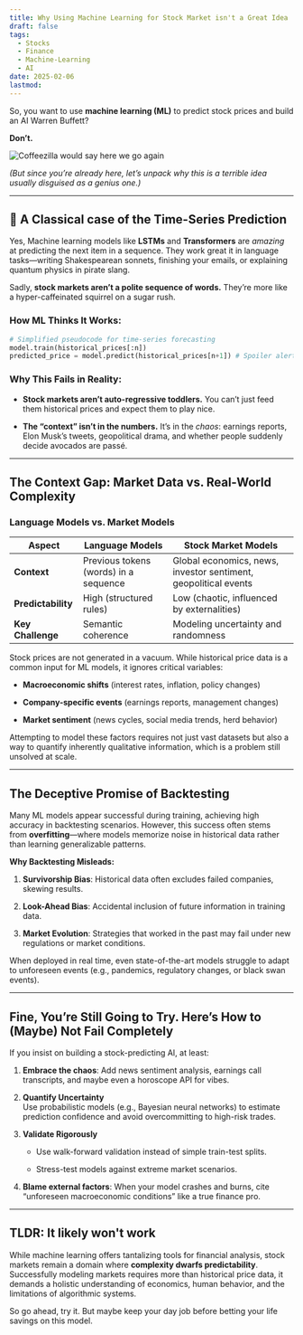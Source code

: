 ```yaml
---
title: Why Using Machine Learning for Stock Market isn't a Great Idea
draft: false
tags:
  - Stocks
  - Finance
  - Machine-Learning
  - AI
date: 2025-02-06
lastmod:
---
```

So, you want to use **machine learning (ML)** to predict stock prices and build an AI Warren Buffett?

**Don’t.** 

![Coffeezilla would say here we go again](https://www.rollingstone.com/wp-content/uploads/2023/04/20230316_CoffeezillaYoutube_RollingStone_FINAL-2.jpg?w=1581&h=1054&crop=1)

*(But since you’re already here, let’s unpack why this is a terrible idea usually disguised as a genius one.)*

---

## 🧠 **A Classical case of the Time-Series Prediction**

Yes, Machine learning models like **LSTMs** and **Transformers** are *amazing* at predicting the next item in a sequence. They work great it in language tasks—writing Shakespearean sonnets, finishing your emails, or explaining quantum physics in pirate slang. 

Sadly, **stock markets aren’t a polite sequence of words.** They’re more like a hyper-caffeinated squirrel on a sugar rush. 

### How ML Thinks It Works:
```python
# Simplified pseudocode for time-series forecasting
model.train(historical_prices[:n])
predicted_price = model.predict(historical_prices[n+1]) # Spoiler alert, it won't work :)
```


### Why This Fails in Reality:

- **Stock markets aren’t auto-regressive toddlers.** You can’t just feed them historical prices and expect them to play nice.

- **The “context” isn’t in the numbers.** It’s in the _chaos_: earnings reports, Elon Musk’s tweets, geopolitical drama, and whether people suddenly decide avocados are passé.

---

## The Context Gap: Market Data vs. Real-World Complexity

### Language Models vs. Market Models

|**Aspect**|**Language Models**|**Stock Market Models**|
|---|---|---|
|**Context**|Previous tokens (words) in a sequence|Global economics, news, investor sentiment, geopolitical events|
|**Predictability**|High (structured rules)|Low (chaotic, influenced by externalities)|
|**Key Challenge**|Semantic coherence|Modeling uncertainty and randomness|

Stock prices are not generated in a vacuum. While historical price data is a common input for ML models, it ignores critical variables:

- **Macroeconomic shifts** (interest rates, inflation, policy changes)
    
- **Company-specific events** (earnings reports, management changes)
    
- **Market sentiment** (news cycles, social media trends, herd behavior)
    

Attempting to model these factors requires not just vast datasets but also a way to quantify inherently qualitative information, which is a problem still unsolved at scale.

---

## The Deceptive Promise of Backtesting

Many ML models appear successful during training, achieving high accuracy in backtesting scenarios. However, this success often stems from **overfitting**—where models memorize noise in historical data rather than learning generalizable patterns.

**Why Backtesting Misleads:**

1. **Survivorship Bias**: Historical data often excludes failed companies, skewing results.
    
2. **Look-Ahead Bias**: Accidental inclusion of future information in training data.
    
3. **Market Evolution**: Strategies that worked in the past may fail under new regulations or market conditions.
    

When deployed in real time, even state-of-the-art models struggle to adapt to unforeseen events (e.g., pandemics, regulatory changes, or black swan events).

---

## **Fine, You’re Still Going to Try. Here’s How to (Maybe) Not Fail Completely**

If you insist on building a stock-predicting AI, at least:

1. **Embrace the chaos**: Add news sentiment analysis, earnings call transcripts, and maybe even a horoscope API for vibes.
    
2. **Quantify Uncertainty**  
    Use probabilistic models (e.g., Bayesian neural networks) to estimate prediction confidence and avoid overcommitting to high-risk trades.

3. **Validate Rigorously**
    
    - Use walk-forward validation instead of simple train-test splits.
        
    - Stress-test models against extreme market scenarios.
    
4. **Blame external factors**: When your model crashes and burns, cite “unforeseen macroeconomic conditions” like a true finance pro.
    

---

## **TLDR: It likely won't work**

While machine learning offers tantalizing tools for financial analysis, stock markets remain a domain where **complexity dwarfs predictability**. Successfully modeling markets requires more than historical price data, it demands a holistic understanding of economics, human behavior, and the limitations of algorithmic systems.

So go ahead, try it. But maybe keep your day job before betting your life savings on this model.